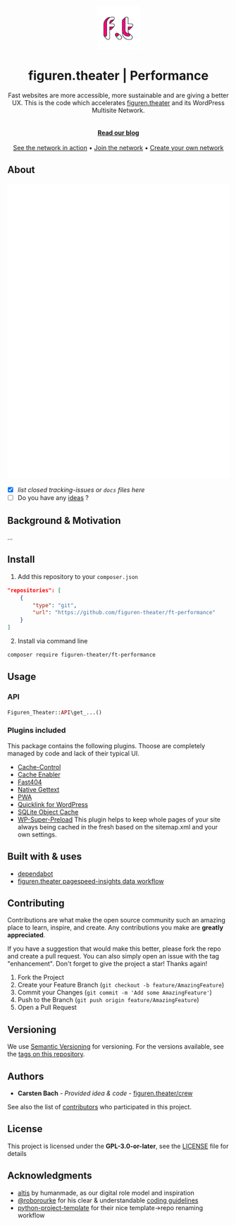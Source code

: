 <!-- PROJECT LOGO -->
<br />
<div align="center">
  <a href="https://github.com/figuren-theater/ft-performance">
    <img src="https://raw.githubusercontent.com/figuren-theater/logos/main/favicon.png" alt="figuren.theater Logo" width="100" height="100">
  </a>

  <h1 align="center">figuren.theater | Performance</h1>

  <p align="center">
    Fast websites are more accessible, more sustainable and are giving a better UX. This is the code which accelerates <a href="https://figuren.theater">figuren.theater</a> and its WordPress Multisite Network.
    <br /><br /><br />
    <a href="https://meta.figuren.theater/blog"><strong>Read our blog</strong></a>
    <br />
    <br />
    <a href="https://figuren.theater">See the network in action</a>
    •
    <a href="https://mein.figuren.theater">Join the network</a>
    •
    <a href="https://websites.fuer.figuren.theater">Create your own network</a>
  </p>
</div>

## About

![](https://raw.githubusercontent.com/figuren-theater/.github/main/assets/pagespeed-figuren.theater.svg)


* [x] *list closed tracking-issues or `docs` files here*
* [ ] Do you have any [ideas](/issues/new) ?

## Background & Motivation

...

## Install

1. Add this repository to your `composer.json`
```json
"repositories": [
    {
        "type": "git",
        "url": "https://github.com/figuren-theater/ft-performance"
    }
]
```

2. Install via command line
```sh
composer require figuren-theater/ft-performance
```

## Usage

### API

```php
Figuren_Theater::API\get_...()
```

### Plugins included

This package contains the following plugins.
Thoose are completely managed by code and lack of their typical UI.

* [Cache-Control](https://github.com/carstingaxion/wordpress-cache-control)
* [Cache Enabler](https://wordpress.org/plugins/cache-enabler/#developers)
* [Fast404](https://wordpress.org/plugins/fast404/#developers)
* [Native Gettext](https://wordpress.org/plugins/native-gettext/#developers)
* [PWA](https://wordpress.org/plugins/pwa/#developers)
* [Quicklink for WordPress](https://wordpress.org/plugins/quicklink/#developers)
* [SQLite Object Cache](https://wordpress.org/plugins/sqlite-object-cache/#developers)
* [WP-Super-Preload](https://github.com/carstingaxion/WP-Super-Preload)
    This plugin helps to keep whole pages of your site always being cached in the fresh based on the sitemap.xml and your own settings.


## Built with & uses

  - [dependabot](/.github/dependabot.yml)
  - [figuren.theater pagespeed-insights data workflow ](https://github.com/figuren-theater/.github/actions/workflows/pagespeed-insights.yml)

## Contributing

Contributions are what make the open source community such an amazing place to learn, inspire, and create. Any contributions you make are **greatly appreciated**.

If you have a suggestion that would make this better, please fork the repo and create a pull request. You can also simply open an issue with the tag "enhancement".
Don't forget to give the project a star! Thanks again!

1. Fork the Project
2. Create your Feature Branch (`git checkout -b feature/AmazingFeature`)
3. Commit your Changes (`git commit -m 'Add some AmazingFeature'`)
4. Push to the Branch (`git push origin feature/AmazingFeature`)
5. Open a Pull Request


## Versioning

We use [Semantic Versioning](http://semver.org/) for versioning. For the versions
available, see the [tags on this repository](/tags).

## Authors

  - **Carsten Bach** - *Provided idea & code* - [figuren.theater/crew](https://figuren.theater/crew/)

See also the list of [contributors](/contributors)
who participated in this project.

## License

This project is licensed under the **GPL-3.0-or-later**, see the [LICENSE](/LICENSE) file for details

## Acknowledgments

  - [altis](https://github.com/search?q=org%3Ahumanmade+altis) by humanmade, as our digital role model and inspiration
  - [@roborourke](https://github.com/roborourke) for his clear & understandable [coding guidelines](https://docs.altis-dxp.com/guides/code-review/standards/)
  - [python-project-template](https://github.com/rochacbruno/python-project-template) for their nice template->repo renaming workflow
